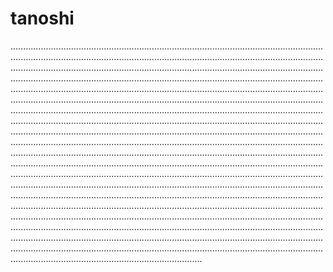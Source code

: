# tanoshi

............................................................................................................................................................................................................................................................................................................................................................................................................................................................................................................................................................................................................................................................................................................................................................................................................................................................................................................................................................................................................................................................................................................................................................................................................................................................................................................................................................................................................................................................................................................................................................................................................................................................................................................................................................................................................................................................................................................................................................................................................................................................................................................................................................................................................................................................................................................................................................................................................................................................................................................................................................................................................................................................